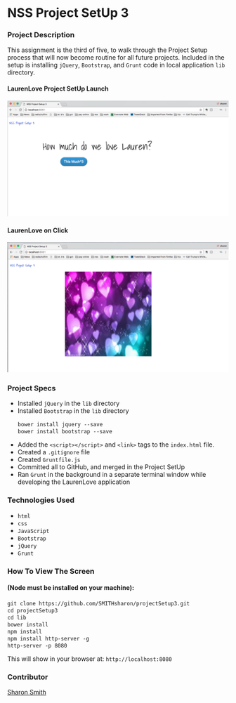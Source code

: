 # NSS Project SetUp 3

### Project Description 
This assignment is the third of five, to walk through the Project Setup process that will now become routine for all future projects. Included in the setup is installing `jQuery`, `Bootstrap`, and `Grunt` code in local application `lib` directory. 


#### LaurenLove Project SetUp Launch
![LaurenLove Project SetUp Launch](https://raw.githubusercontent.com/SMITHsharon/projectSetup3/screens/screens/LaurenLove%20on%20Launch.png)


#### LaurenLove on Click
![LaurenLove on Click](https://raw.githubusercontent.com/SMITHsharon/projectSetup3/screens/screens/LaurenLove%20on%20Click.png)


### Project Specs
- Installed `jQuery` in the `lib` directory
- Installed `Bootstrap` in the `lib` directory
	```
	bower install jquery --save
	bower install bootstrap --save
	```
- Added the `<script></script>` and `<link>` tags to the `index.html` file.
- Created a `.gitignore` file
- Created `Gruntfile.js`
- Committed all to GitHub, and merged in the Project SetUp
- Ran `Grunt` in the background in a separate terminal window while developing the LaurenLove application


### Technologies Used
- `html`
- `css`
- `JavaScript`
- `Bootstrap`
- `jQuery` 
- `Grunt`


### How To View The Screen 
#### (Node must be installed on your machine):
```
git clone https://github.com/SMITHsharon/projectSetup3.git
cd projectSetup3
cd lib
bower install
npm install
npm install http-server -g
http-server -p 8080
```

This will show in your browser at: `http://localhost:8080`

### Contributor
[Sharon Smith](https://github.com/SMITHsharon)
